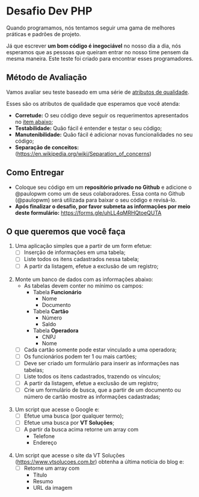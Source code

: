 # Desafio Dev PHP

Quando programamos, nós tentamos seguir uma gama de melhores práticas e padrões de projeto.

Já que escrever **um bom código é inegociável** no nosso dia a dia, nós esperamos que as pessoas que queiram entrar no nosso time pensem da mesma maneira. Este teste foi criado para encontrar esses programadores.

## Método de Avaliação

Vamos avaliar seu teste baseado em uma série de [atributos de qualidade](https://en.wikipedia.org/wiki/List_of_system_quality_attributes).

Esses são os atributos de qualidade que esperamos que você atenda:
- **Corretude:** O seu código deve seguir os requerimentos apresentados no [item abaixo](#o-que-queremos-que-você-faça);
- **Testabilidade:** Quão fácil é entender e testar o seu código;
- **Manutenibilidade:** Quão fácil é adicionar novas funcionalidades no seu código;
- **Separação de conceitos:** (https://en.wikipedia.org/wiki/Separation_of_concerns)

## Como Entregar

- Coloque seu código em um **repositório privado no Github** e adicione o @paulopwm como um de seus colaboradores.
  Essa conta no Github (@paulopwm) será utilizada para baixar o seu código e revisá-lo.
- **Após finalizar o desafio, por favor submeta as informações por meio deste formulário:**
  https://forms.gle/uhLL4qMRHQtoeQUTA


## O que queremos que você faça
1. Uma aplicação simples que a partir de um form efetue:
    - [ ] Inserção de informações em uma tabela;
    - [ ] Liste todos os itens cadastrados nessa tabela; 
    - [ ] A partir da listagem, efetue a exclusão de um registro;
      <br><br>
2. Monte um banco de dados com as informações abaixo:
    - As tabelas devem conter no mínimo os campos:
      - Tabela **Funcionário**
        - Nome
        - Documento
      - Tabela **Cartão**
        - Número
        - Saldo
      - Tabela **Operadora**
        - CNPJ
        - Nome
    - [ ] Cada cartão somente pode estar vinculado a uma operadora;
    - [ ] Os funcionários podem ter 1 ou mais cartões;
    - [ ] Deve ser criado um formulário para inserir as informações nas tabelas;
    - [ ] Liste todos os itens cadastrados, trazendo os vínculos;
    - [ ] A partir da listagem, efetue a exclusão de um registro;
    - [ ] Crie um formulário de busca, que a partir de um documento ou número de cartão mostre as informações cadastradas;
      <br><br>
3. Um script que acesse o Google e:
    - [ ] Efetue uma busca (por qualquer termo);
    - [ ] Efetue uma busca por **VT Soluções**;
    - [ ] A partir da busca acima retorne um array com 
      - Telefone
      - Endereço
        <br><br>
4. Um script que acesse o site da VT Soluções (https://www.vtsolucoes.com.br) obtenha a última notícia do blog e:
    - [ ] Retorne um array com
      - Título
      - Resumo
      - URL da imagem
